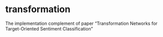 # transformation
The implementation complement of paper “Transformation Networks for Target-Oriented Sentiment Classification”
